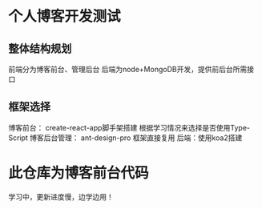 # 个人博客开发测试
## 整体结构规划
前端分为博客前台、管理后台
后端为node+MongoDB开发，提供前后台所需接口
## 框架选择
博客前台： create-react-app脚手架搭建 根据学习情况来选择是否使用Type-Script
博客后台管理： ant-design-pro 框架直接复用
后端：使用koa2搭建

# 此仓库为博客前台代码
学习中，更新进度慢，边学边用！